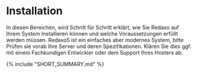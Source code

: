 # Installation

In diesen Bereichen, wird Schritt für Schritt erklärt, wie Sie Redaxo auf Ihrem System Installieren können und welche Voraussetzungen erfüllt werden müssen. Redaxo5 ist ein einfaches aber modernes System, bitte Prüfen sie vorab Ihre Server und deren Spezifikationen. Klären Sie dies ggf. mit einem Fachkundigen Entwickler oder dem Support Ihres Hosters ab.

{% include "SHORT_SUMMARY.md" %}
